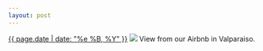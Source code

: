 ```yaml
---
layout: post
---
```


<p>
  <time><a href="/130">{{ page.date | date: "%e %B, %Y" }}</a></time>
  <a href="/130"><img src="{{ site.assets_url }}/130.jpg"/></a>
  <span>View from our Airbnb in Valparaiso.</span>
</p>

